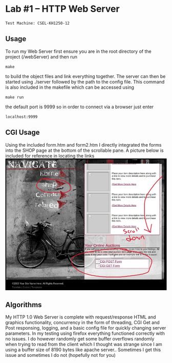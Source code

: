# Lab #1 – HTTP Web Server

```
Test Machine: CSEL-KH1250-12
```
## Usage

To run my Web Server first ensure you are in the root directory of the project (/webServer) and then run

```
make
```

to build the object files and link everything together. The server can then be started using ./server
followed by the path to the config file. This command is also included in the makefile which can be 
accessed using

```
make run
```
the default port is 9999 so in order to connect via a browser just enter

```
localhost:9999
```

## CGI Usage

Using the included form.htm and form2.htm I directly integrated the forms into the SHOP page at the bottom
of the scrollable pane. A picture below is included for reference in locating the links
![](./images/reference.jpg)


## Algorithms

My HTTP 1.0 Web Server is complete with request/response HTML and graphics functionality, concurrency in
the form of threading, CGI Get and Post responsing, logging, and a basic config file for quickly changing
server parameters. In my testing using firefox everything functioned correctly with no issues. I do however 
randomly get some buffer overflows randomly when trying to read from the client which I thought was strange
since I am using a buffer size of 8190 bytes like apache server.. Sometimes I get this issue and sometimes
I do not (hopefully not for you)
